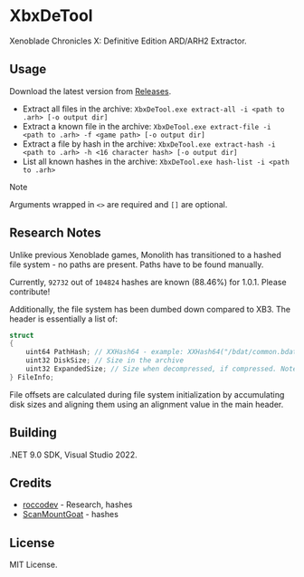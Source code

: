 # XbxDeTool

Xenoblade Chronicles X: Definitive Edition ARD/ARH2 Extractor.

## Usage

Download the latest version from [Releases](https://github.com/Nenkai/XbxDeTool/releases).

* Extract all files in the archive: `XbxDeTool.exe extract-all -i <path to .arh> [-o output dir]`
* Extract a known file in the archive: `XbxDeTool.exe extract-file -i <path to .arh> -f <game path> [-o output dir]`
* Extract a file by hash in the archive: `XbxDeTool.exe extract-hash -i <path to .arh> -h <16 character hash> [-o output dir]`
* List all known hashes in the archive: `XbxDeTool.exe hash-list -i <path to .arh>`

> [!NOTE]  
> Arguments wrapped in `<>` are required and `[]` are optional.

## Research Notes

Unlike previous Xenoblade games, Monolith has transitioned to a hashed file system - no paths are present. Paths have to be found manually.

Currently, `92732` out of `104824` hashes are known (88.46%) for 1.0.1. Please contribute!

Additionally, the file system has been dumbed down compared to XB3. The header is essentially a list of:

```c
struct
{
    uint64 PathHash; // XXHash64 - example: XXHash64("/bdat/common.bdat".ToLower())
    uint32 DiskSize; // Size in the archive
    uint32 ExpandedSize; // Size when decompressed, if compressed. Note that even if this isn't set, the file may still be wrapped in a 'Xbc1' header.
} FileInfo;
```

File offsets are calculated during file system initialization by accumulating disk sizes and aligning them using an alignment value in the main header.

## Building

.NET 9.0 SDK, Visual Studio 2022.

## Credits

* [roccodev](https://github.com/roccodev) - Research, hashes
* [ScanMountGoat](https://github.com/ScanMountGoat) - hashes

## License

MIT License.
